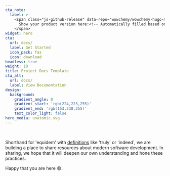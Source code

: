 ```yaml
---
cta_note:
  label: >-
    <span class="js-github-release" data-repo="wowchemy/wowchemy-hugo-modules">
      Show your product version here:<!-- Automatically filled based on data-repo value -->
    </span>
widget: hero
cta:
  url: docs/
  label: Get Started
  icon_pack: fas
  icon: download
headless: true
weight: 10
title: Project Docs Template
cta_alt:
  url: docs/
  label: View Documentation
design:
  background:
    gradient_angle: 0
    gradient_start: 'rgb(224,223,255)'
    gradient_end: 'rgb(153,238,255)'
    text_color_light: false
hero_media: unatomic.svg
---
```

<br>

Shorthand for 'equidem' with [definitions](http://www.perseus.tufts.edu/hopper/text?doc=equidem&fromdoc=Perseus%3Atext%3A1999.04.0060) like 'truly' or 'indeed', we are building a place to share resources about modern software development. In sharing, we hope that it will deepen our own understanding and hone these practices. 

Happy that you are here :smile:.
